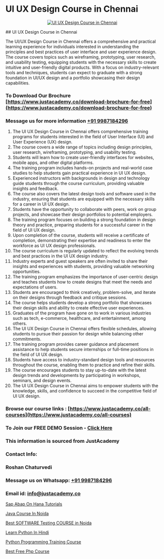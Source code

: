 # UI UX Design Course in Chennai

<p align="center">
  <a href="https://justacademy.co/all-courses">
    <img src="https://ibb.co/CngWr2j" alt="UI UX Design Course in Chennai">
  </a>
</p>
## UI UX Design Course in Chennai

The UI/UX Design Course in Chennai offers a comprehensive and practical learning experience for individuals interested in understanding the principles and best practices of user interface and user experience design. The course covers topics such as wireframing, prototyping, user research, and usability testing, equipping students with the necessary skills to create intuitive and user-friendly digital products. With a focus on industry-relevant tools and techniques, students can expect to graduate with a strong foundation in UI/UX design and a portfolio showcasing their design capabilities.
### To Download Our Brochure [https://www.justacademy.co/download-brochure-for-free](https://www.justacademy.co/download-brochure-for-free)
### Message us for more information [+91 9987184296](https://api.whatsapp.com/send?phone=919987184296)
1) The UI UX Design Course in Chennai offers comprehensive training programs for students interested in the field of User Interface (UI) and User Experience (UX) design.
2) The course covers a wide range of topics including design principles, user research, wireframing, prototyping, and usability testing.
3) Students will learn how to create user-friendly interfaces for websites, mobile apps, and other digital platforms.
4) The training program includes hands-on projects and real-world case studies to help students gain practical experience in UI UX design.
5) Experienced instructors with backgrounds in design and technology guide students through the course curriculum, providing valuable insights and feedback.
6) The course also covers the latest design tools and software used in the industry, ensuring that students are equipped with the necessary skills for a career in UI UX design.
7) Students have the opportunity to collaborate with peers, work on group projects, and showcase their design portfolios to potential employers.
8) The training program focuses on building a strong foundation in design theory and practice, preparing students for a successful career in the field of UI UX design.
9) Upon completion of the course, students will receive a certificate of completion, demonstrating their expertise and readiness to enter the workforce as UI UX design professionals.
10) The course curriculum is regularly updated to reflect the evolving trends and best practices in the UI UX design industry.
11) Industry experts and guest speakers are often invited to share their insights and experiences with students, providing valuable networking opportunities.
12) The training program emphasizes the importance of user-centric design and teaches students how to create designs that meet the needs and expectations of users.
13) Students are encouraged to think creatively, problem-solve, and iterate on their designs through feedback and critique sessions.
14) The course helps students develop a strong portfolio that showcases their design skills and ability to create effective user experiences.
15) Graduates of the program have gone on to work in various industries such as tech, e-commerce, healthcare, and entertainment, among others.
16) The UI UX Design Course in Chennai offers flexible schedules, allowing students to pursue their passion for design while balancing other commitments.
17) The training program provides career guidance and placement assistance to help students secure internships or full-time positions in the field of UI UX design.
18) Students have access to industry-standard design tools and resources throughout the course, enabling them to practice and refine their skills.
19) The course encourages students to stay up-to-date with the latest design trends and developments by participating in workshops, seminars, and design events.
20) The UI UX Design Course in Chennai aims to empower students with the knowledge, skills, and confidence to succeed in the competitive field of UI UX design.

### Browse our course links : [https://www.justacademy.co/all-courses](https://www.justacademy.co/all-courses) 
### To Join our FREE DEMO Session - [Click Here](https://www.justacademy.co/register-for-course-demo)


### This information is sourced from JustAcademy
### Contact Info:
### Roshan Chaturvedi
### Message us on Whatsapp: [+91 9987184296](https://api.whatsapp.com/send?phone=919987184296)
### Email id: [info@justacademy.co](mailto:info@justacademy.co)
                
[Sap Abap On Hana Tutorials](https://www.linkedin.com/pulse/sap-abap-hana-tutorials-justacademy-kolkata-n6csc/)

[Java Course In Noida](https://www.linkedin.com/pulse/java-course-noida-justacademy-beangaluru-xmhqc/)

[Best SOFTWARE Testing COURSE in Noida](https://medium.com/@AkashSingh2052/best-software-testing-course-in-noida-a490f33597f8)

[Learn Python In Hindi](https://medium.com/@namusn/learn-python-in-hindi-18ceab25c2dc)

[Python Programming Training Course](https://justacademyin.github.io/justacademy/python-programming-training-course)

[Best Free Php Course](https://justacademyin.github.io/justacademy/best-free-php-course)

